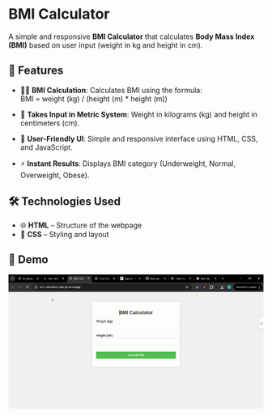 # BMI Calculator  

A simple and responsive **BMI Calculator** that calculates **Body Mass Index (BMI)** based on user input (weight in kg and height in cm).  

## 🚀 Features  

- 🏋️‍♂️ **BMI Calculation**: Calculates BMI using the formula:  
BMI = weight (kg) / (height (m) * height (m))

- 📏 **Takes Input in Metric System**: Weight in kilograms (kg) and height in centimeters (cm).  
- 🎨 **User-Friendly UI**: Simple and responsive interface using HTML, CSS, and JavaScript.  
- ⚡ **Instant Results**: Displays BMI category (Underweight, Normal, Overweight, Obese).  

## 🛠 Technologies Used  

- 🌐 **HTML** – Structure of the webpage  
- 🎨 **CSS** – Styling and layout  


## 📸 Demo  

![Demo](./Assests/demo2.gif)  



